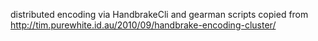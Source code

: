 distributed encoding via HandbrakeCli and gearman
scripts copied from http://tim.purewhite.id.au/2010/09/handbrake-encoding-cluster/
